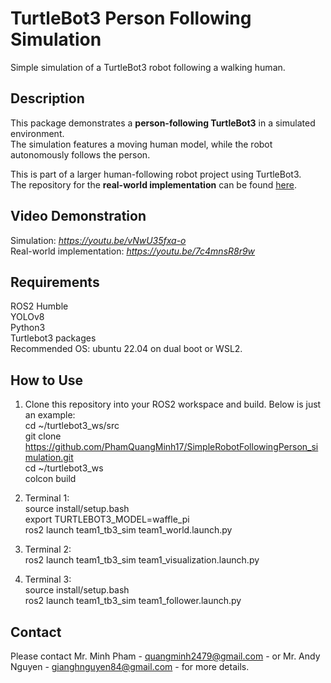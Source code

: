 
# TurtleBot3 Person Following Simulation

Simple simulation of a TurtleBot3 robot following a walking human.  

## Description
This package demonstrates a **person-following TurtleBot3** in a simulated environment.  
The simulation features a moving human model, while the robot autonomously follows the person.  

This is part of a larger human-following robot project using TurtleBot3.  
The repository for the **real-world implementation** can be found [here](#).  

## Video Demonstration   
Simulation: *https://youtu.be/vNwU35fxa-o*  
Real-world implementation: *https://youtu.be/7c4mnsR8r9w*

## Requirements  
ROS2 Humble  
YOLOv8  
Python3  
Turtlebot3 packages   
Recommended OS: ubuntu 22.04 on dual boot or WSL2.  
  
## How to Use  
1. Clone this repository into your ROS2 workspace and build. Below is just an example:  
cd ~/turtlebot3_ws/src  
git clone https://github.com/PhamQuangMinh17/SimpleRobotFollowingPerson_simulation.git  
cd ~/turtlebot3_ws  
colcon build

3. Terminal 1:  
source install/setup.bash  
export TURTLEBOT3_MODEL=waffle_pi  
ros2 launch team1_tb3_sim team1_world.launch.py

4. Terminal 2:   
ros2 launch team1_tb3_sim team1_visualization.launch.py  
5. Terminal 3:  
source install/setup.bash  
ros2 launch team1_tb3_sim team1_follower.launch.py  

## Contact  
Please contact Mr. Minh Pham - quangminh2479@gmail.com - or Mr. Andy Nguyen - gianghnguyen84@gmail.com - for more details.  
